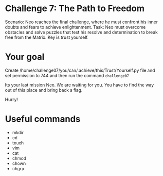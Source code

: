 # Challenge 7: The Path to Freedom

Scenario: Neo reaches the final challenge, where he must confront his inner doubts and fears to achieve enlightenment.
Task: Neo must overcome obstacles and solve puzzles that test his resolve and determination to break free from the Matrix. Key is trust yourself.

# Your goal
Create /home/challenge07/you/can/.achieve/this/Trust/Yourself.py file and set permission to 744 and then run the command `challenge07` 

Its your last mission Neo. We are waiting for you. You  have to find the way out of this place and bring back a flag. 

Hurry!

# Useful commands
- mkdir
- cd
- touch
- vim
- cat 
- chmod
- chown
- chgrp
